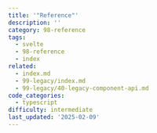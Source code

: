 ```yaml
---
title: '"Reference"'
description: ''
category: 98-reference
tags:
  - svelte
  - 98-reference
  - index
related:
  - index.md
  - 99-legacy/index.md
  - 99-legacy/40-legacy-component-api.md
code_categories:
  - typescript
difficulty: intermediate
last_updated: '2025-02-09'
---
```


